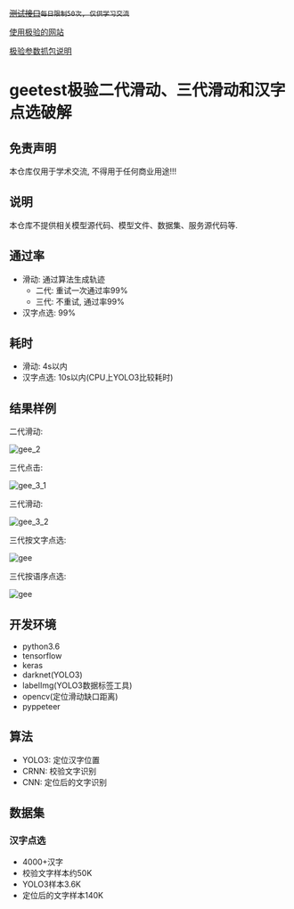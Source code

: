 ~~[测试接口](https://github.com/zhiying8710/geetest_crack/blob/master/%E6%B5%8B%E8%AF%95%E6%8E%A5%E5%8F%A3.md)`每日限制50次, 仅供学习交流`~~


[使用极验的网站](https://github.com/zhiying8710/geetest_crack/issues/5)


[极验参数抓包说明](https://github.com/zhiying8710/geetest_crack/issues/6)

# geetest极验二代滑动、三代滑动和汉字点选破解

## 免责声明

本仓库仅用于学术交流, 不得用于任何商业用途!!!

## 说明

本仓库不提供相关模型源代码、模型文件、数据集、服务源代码等.


## 通过率

- 滑动: 通过算法生成轨迹
  - 二代: 重试一次通过率99%
  - 三代: 不重试, 通过率99%
- 汉字点选: 99%

## 耗时
- 滑动: 4s以内
- 汉字点选: 10s以内(CPU上YOLO3比较耗时)

## 结果样例

二代滑动:

![gee_2](https://github.com/zhiying8710/geetest_crack/raw/master/imgs/gee_2.gif)

三代点击:

![gee_3_1](https://github.com/zhiying8710/geetest_crack/raw/master/imgs/gee_3_1.gif)

三代滑动:

![gee_3_2](https://github.com/zhiying8710/geetest_crack/raw/master/imgs/gee_3_2.gif)

三代按文字点选:

![gee](https://github.com/zhiying8710/geetest_crack/raw/master/imgs/gee_3_3.gif)

三代按语序点选:

![gee](https://github.com/zhiying8710/geetest_crack/raw/master/imgs/gee_3_4.gif)



## 开发环境

- python3.6
- tensorflow
- keras
- darknet(YOLO3)
- labelImg(YOLO3数据标签工具)
- opencv(定位滑动缺口距离)
- pyppeteer

## 算法

- YOLO3: 定位汉字位置
- CRNN: 校验文字识别
- CNN: 定位后的文字识别

## 数据集

### 汉字点选

- 4000+汉字
- 校验文字样本约50K
- YOLO3样本3.6K
- 定位后的文字样本140K




